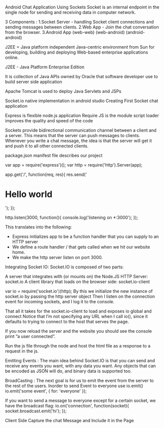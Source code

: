 Android Chat Application Using Sockets
Socket is an internal endpoint in the single node for sending and receiving data in computer network.

3 Components :
1.Socket Server -  handling Socket client connections and sending messages between clients.
2.Web App  - Join the chat conversation from the browser.
3.Android App
(web-web) (web-android) (android-android)

J2EE =  Java platform independent Java-centric environment from Sun for developing,
building and deploying Web-based enterprise applications online.

J2EE -  Java Platform Enterprise Edition

It is collection of Java APIs owned by Oracle that software developer use to build server side application

Apache Tomcat is used to deploy Java Servlets and JSPs

Socket.io  native implementation in android studio
Creating First Socket chat application


Express is flexible node.js application
Require JS is the module script loader improves the quality and speed of the code


Sockets provide bidirectional communication channel between a client and a server.
This means that the server can push messages to clients.
Whenever you write a chat message, the idea is that the server will get it and push it to all other connected clients.


package.json  manifest file describes our project




var app = require('express')();
var http = require('http').Server(app);

app.get('/', function(req, res){
  res.send('<h1>Hello world</h1>');
});

http.listen(3000, function(){
  console.log('listening on *:3000');
});




This translates into the following:

* Express initializes app to be a function handler that you can supply to an HTTP server
* We define a route handler / that gets called when we hit our website home.
* We make the http server listen on port 3000.

Integrating Socket IO:
Socket.IO is composed of two parts:

A server that integrates with (or mounts on) the Node.JS HTTP Server: socket.io
A client library that loads on the browser side: socket.io-client



var io = require('socket.io')(http);
By this we initialize the new instance of socket.io by passing the http server object
Then I listen on the connection event for incoming sockets, and I log it to the console.


<script src="/socket.io/socket.io.js"></script>
<script>
  var socket = io();
</script>


That all it takes for the socket.io-client to load and exposes io global and connect
Notice that I’m not specifying any URL when I call io(), since it defaults to trying to connect to the host that serves the page.

If you now reload the server and the website you should see the console print “a user connected”.

Run the js file through the node and host the html file as a response to a request in the js.

Emitting Events :
The main idea behind Socket.IO is that you can send and receive any events you want, with any data you want.
Any objects that can be encoded as JSON will do, and binary data is supported too.

BroadCasting :
The next goal is for us to emit the event from the server to the rest of the users.
Inorder to send Event to everyone use io.emit()
io.emit('some event', { for: 'everyone' });

If you want to send a message to everyone except for a certain socket, we have the broadcast flag:
io.on('connection', function(socket){
  socket.broadcast.emit('hi');
});


Client Side Capture the chat Message and Include it in the Page
